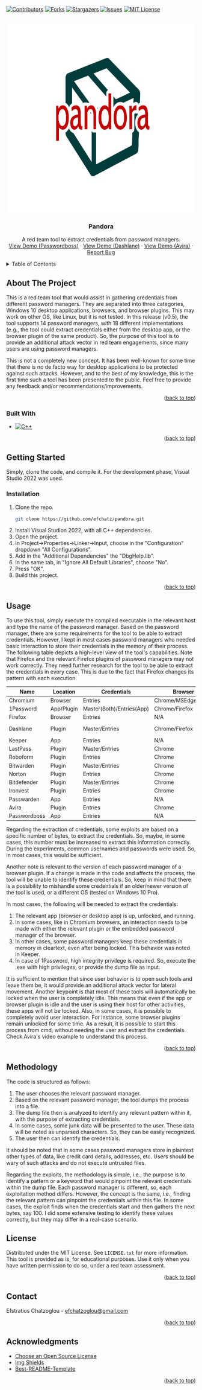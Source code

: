 <!-- Improved compatibility of back to top link: See: https://github.com/othneildrew/Best-README-Template/pull/73 -->
<a name="readme-top"></a>
<!--

<!-- PROJECT SHIELDS -->
[![Contributors][contributors-shield]][contributors-url]
[![Forks][forks-shield]][forks-url]
[![Stargazers][stars-shield]][stars-url]
[![Issues][issues-shield]][issues-url]
[![MIT License][license-shield]][license-url]



<!-- PROJECT LOGO -->
<br />
<div align="center">
  <a href="https://github.com/efchatz/pandora/images/pandora-logo.PNG">
    <img src="images/pandora-logo.PNG" alt="Logo" width="700" height="500">
  </a>

  <h3 align="center">Pandora</h3>

  <p align="center">
    A red team tool to extract credentials from password managers.
    <br />
    <a href="https://github.com/efchatz/pandora/videos/passwordboss">View Demo (Passwordboss)</a>
    ·
    <a href="https://github.com/efchatz/pandora/videos/dashlane">View Demo (Dashlane)</a>
    ·
    <a href="https://github.com/efchatz/pandora/videos/avira">View Demo (Avira)</a>
    ·
    <a href="https://github.com/efchatz/pandora/issues">Report Bug</a>
  </p>
</div>



<!-- TABLE OF CONTENTS -->
<details>
  <summary>Table of Contents</summary>
  <ol>
    <li>
      <a href="#about-the-project">About The Project</a>
      <ul>
        <li><a href="#built-with">Built With</a></li>
      </ul>
    </li>
    <li>
      <a href="#getting-started">Getting Started</a>
      <ul>
        <li><a href="#installation">Installation</a></li>
      </ul>
    </li>
    <li><a href="#usage">Usage</a></li>
    <li><a href="#methodology">Methodology</a></li>
    <li><a href="#license">License</a></li>
    <li><a href="#contact">Contact</a></li>
    <li><a href="#acknowledgments">Acknowledgments</a></li>
  </ol>
</details>



<!-- ABOUT THE PROJECT -->
## About The Project

This is a red team tool that would assist in gathering credentials from different password managers. They are separated into three categories, Windows 10 desktop applications, browsers, and browser plugins. This may work on other OS, like Linux, but it is not tested. In this release (v0.5), the tool supports 14 password managers, with 18 different implementations (e.g., the tool could extract credentials either from the desktop app, or the browser plugin of the same product). So, the purpose of this tool is to provide an additional attack vector in red team engagements, since many users are using password managers.

This is not a completely new concept. It has been well-known for some time that there is no de facto way for desktop applications to be protected against such attacks. However, and to the best of my knowledge, this is the first time such a tool has been presented to the public. Feel free to provide any feedback and/or recommendations/improvements.

<p align="right">(<a href="#readme-top">back to top</a>)</p>



### Built With

* [![C++][C++]][C-url]

<p align="right">(<a href="#readme-top">back to top</a>)</p>



<!-- GETTING STARTED -->
## Getting Started

Simply, clone the code, and compile it. For the development phase, Visual Studio 2022 was used.



### Installation


1. Clone the repo.
   ```sh
   git clone https://github.com/efchatz/pandora.git
   ```
2. Install Visual Studion 2022, with all C++ dependencies.
3. Open the project.
4. In Project->Properties->Linker->Input, choose in the "Configuration" dropdown "All Configurations".
5. Add in the "Additional Dependencies" the "DbgHelp.lib".
6. In the same tab, in "Ignore All Default Libraries", choose "No".
7. Press "OK".
8. Build this project.

<p align="right">(<a href="#readme-top">back to top</a>)</p>



<!-- USAGE EXAMPLES -->
## Usage

To use this tool, simply execute the compiled executable in the relevant host and type the name of the password manager. Based on the password manager, there are some requirements for the tool to be able to extract credentials. However, I kept in most cases password managers who needed basic interaction to store their credentials in the memory of their process. The following table depicts a high-level view of the tool's capabilities. Note that Firefox and the relevant Firefox plugins of password managers may not work correctly. They need further research for the tool to be able to extract the credentials in every case. This is due to the fact that Firefox changes its pattern with each execution.

| Name         | Location   | Credentials               | Browser             | Stability    |
|--------------|------------|---------------------------|---------------------|--------------|
| Chromium     | Browser    | Entries                   | Chrome/MSEdge/Brave | Yes          |
| 1Password    | App/Plugin | Master(Both)/Entries(App) | Chrome/Firefox      | Yes          |
| Firefox      | Browser    | Entries                   | N/A                 | No           |
| Dashlane     | Plugin     | Master/Entries            | Chrome/Firefox      | Yes (Chrome) |
| Keeper       | App        | Entries                   | N/A                 | Yes          |
| LastPass     | Plugin     | Master/Entries            | Chrome              | Yes          |
| Roboform     | Plugin     | Entries                   | Chrome              | Yes          |
| Bitwarden    | Plugin     | Master/Entries            | Chrome              | Yes          |
| Norton       | Plugin     | Entries                   | Chrome              | Yes          |
| Bitdefender  | Plugin     | Master/Entries            | Chrome              | Yes          |
| Ironvest     | Plugin     | Entries                   | Chrome              | Yes          |
| Passwarden   | App        | Entries                   | N/A                 | Yes          |
| Avira        | Plugin     | Entries                   | Chrome              | Yes          |
| Passwordboss | App        | Entries                   | N/A                 | Yes          |


Regarding the extraction of credentials, some exploits are based on a specific number of bytes, to extract the credentials. So, maybe, in some cases, this number must be increased to extract this information correctly. During the experiments, common usernames and passwords were used. So, in most cases, this would be sufficient.

Another note is relevant to the version of each password manager of a browser plugin. If a change is made in the code and affects the process, the tool will be unable to identify these credentials. So, keep in mind that there is a possibility to mishandle some credentials if an older/newer version of the tool is used, or a different OS (tested on Windows 10 Pro).

In most cases, the following will be needed to extract the credentials:
1. The relevant app (browser or desktop app) is up, unlocked, and running.
2. In some cases, like in Chromium browsers, an interaction needs to be made with either the relevant plugin or the embedded password manager of the browser.
3. In other cases, some password managers keep these credentials in memory in cleartext, even after being locked. This behavior was noted in Keeper.
4. In case of 1Password, high integrity privilege is required. So, execute the .exe with high privileges, or provide the dump file as input.

It is sufficient to mention that since user behavior is to open such tools and leave them be, it would provide an additional attack vector for lateral movement. Another keypoint is that most of these tools will automatically be locked when the user is completely idle. This means that even if the app or browser plugin is idle and the user is using their host for other activities, these apps will not be locked. Also, in some cases, it is possible to completely avoid user interaction. For instance, some browser plugins remain unlocked for some time. As a result, it is possible to start this process from cmd, without needing the user and extract the credentials. Check Avira's video example to understand this process.

<p align="right">(<a href="#readme-top">back to top</a>)</p>

<!-- METHODOLOGY -->
## Methodology
The code is structured as follows:
1. The user chooses the relevant password manager.
2. Based on the relevant password manager, the tool dumps the process into a file.
3. The dump file then is analyzed to identify any relevant pattern within it, with the purpose of extracting credentials.
4. In some cases, some junk data will be presented to the user. These data will be noted as unparsed characters. So, they can be easily recognized.
5. The user then can identify the credentials.

It should be noted that in some cases password managers store in plaintext other types of data, like credit card details, addresses, etc. Users should be wary of such attacks and do not execute untrusted files.

Regarding the exploits, the methodology is simple, i.e., the purpose is to identify a pattern or a keyword that would pinpoint the relevant credentials within the dump file. Each password manager is different, so, each exploitation method differs. However, the concept is the same, i.e., finding the relevant pattern can pinpoint the credentials within this file. In some cases, the exploit finds when the credentials start and then gathers the next bytes, say 100. I did some extensive testing to identify these values correctly, but they may differ in a real-case scenario.

<!-- LICENSE -->
## License

Distributed under the MIT License. See `LICENSE.txt` for more information. This tool is provided as is, for educational purposes. Use it only when you have written permission to do so, under a red team assessment.

<p align="right">(<a href="#readme-top">back to top</a>)</p>



<!-- CONTACT -->
## Contact

Efstratios Chatzoglou - efchatzoglou@gmail.com


<p align="right">(<a href="#readme-top">back to top</a>)</p>



<!-- ACKNOWLEDGMENTS -->
## Acknowledgments

* [Choose an Open Source License](https://choosealicense.com)
* [Img Shields](https://shields.io)
* [Best-README-Template](https://github.com/othneildrew/Best-README-Template)

<p align="right">(<a href="#readme-top">back to top</a>)</p>



<!-- MARKDOWN LINKS & IMAGES -->
<!-- https://www.markdownguide.org/basic-syntax/#reference-style-links -->
[contributors-shield]: https://img.shields.io/github/contributors/othneildrew/Best-README-Template.svg?style=for-the-badge
[contributors-url]: https://github.com/efchatz/pandora/graphs/contributors
[forks-shield]: https://img.shields.io/github/forks/othneildrew/Best-README-Template.svg?style=for-the-badge
[forks-url]: https://github.com/efchatz/pandora/network/members
[stars-shield]: https://img.shields.io/github/stars/othneildrew/Best-README-Template.svg?style=for-the-badge
[stars-url]: https://github.com/efchatz/pandora/stargazers
[issues-shield]: https://img.shields.io/github/issues/othneildrew/Best-README-Template.svg?style=for-the-badge
[issues-url]: https://github.com/efchatz/pandora/issues
[license-shield]: https://img.shields.io/github/license/othneildrew/Best-README-Template.svg?style=for-the-badge
[license-url]: https://github.com/efchatz/pandora/LICENSE
[product-screenshot]: images/screenshot.png
[C++]: https://img.shields.io/badge/C++-blue?style=for-the-badge&logo=c++&logoColor=white
[C-url]: https://cplusplus.com/
